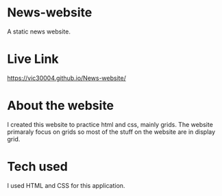 # News-website

A static news website. 

# Live Link
https://vic30004.github.io/News-website/

# About the website

I created this website to practice html and css, mainly grids. The website primaraly focus on grids so most of the stuff on the website are in display grid. 

# Tech used

I used HTML and CSS for this application.
